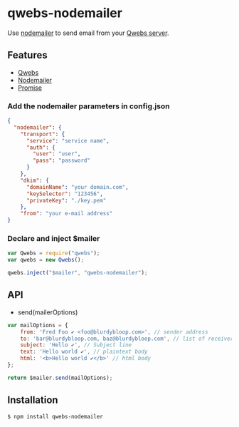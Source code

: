 # qwebs-nodemailer
Use [nodemailer](https://www.npmjs.com/package/nodemailer) to send email from your [Qwebs server](https://www.npmjs.com/package/qwebs).

## Features

  * [Qwebs](https://www.npmjs.com/package/qwebs)
  * [Nodemailer](https://www.npmjs.com/package/nodemailer)
  * [Promise](https://www.npmjs.com/package/q)
  
### Add the nodemailer parameters in config.json

```json
{
  "nodemailer": {
    "transport": {
      "service": "service name",
      "auth": {
        "user": "user",
        "pass": "password"
      }
    },
    "dkim": {
      "domainName": "your domain.com",
      "keySelector": "123456",
      "privateKey": "./key.pem"
    },
    "from": "your e-mail address"
}
```

### Declare and inject $mailer

```js
var Qwebs = require("qwebs");
var qwebs = new Qwebs();

qwebs.inject("$mailer", "qwebs-nodemailer");
```

## API

  * send(mailerOptions)
  
```js
var mailOptions = {
    from: 'Fred Foo ✔ <foo@blurdybloop.com>', // sender address 
    to: 'bar@blurdybloop.com, baz@blurdybloop.com', // list of receivers 
    subject: 'Hello ✔', // Subject line 
    text: 'Hello world ✔', // plaintext body 
    html: '<b>Hello world ✔</b>' // html body 
};

return $mailer.send(mailOptions);
```

## Installation

```bash
$ npm install qwebs-nodemailer
```
